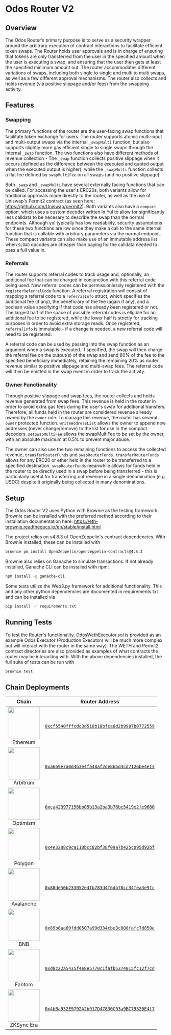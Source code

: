 # Odos Router V2

## Overview

The Odos Router’s primary purpose is to serve as a security wrapper around the arbitrary execution of contract interactions to facilitate efficient token swaps. The Router holds user approvals and is in charge of ensuring that tokens are only transferred from the user in the specified amount when the user is executing a swap, and ensuring that the user then gets at least the specified minimum amount out. The router accommodates different variations of swaps, including both single to single and multi to multi swaps, as well as a few different approval mechanisms. The router also collects and holds revenue (via positive slippage and/or fees) from the swapping activity.

## Features

### Swapping

The primary functions of the router are the user-facing swap functions that facilitate token exchange for users. The router supports atomic multi-input and multi-output swaps via the internal `_swapMulti` function, but also supports slightly more gas efficient single to single swaps through the internal `_swap` function. The two functions also have different methods of revenue collection - The `_swap` function collects positive slippage when it occurs (defined as the difference between the executed and quoted output when the executed output is higher), while the `_swapMulti` function collects a flat fee defined by `swapMultiFee` on all swaps (and no positive slippage).

Both `_swap` and `_swapMulti` have several externally facing functions that can be called. For accessing the user's ERC20s, both variants allow for traditional approvals made directly to the router, as well as the use of Uniswap's Permit2 contract (as seen here: https://github.com/Uniswap/permit2). Both variants also have a `compact` option, which uses a custom decoder written in Yul to allow for significantly less calldata to be necesary to describe the swap than the normal endpoints. Although yul typically has low readability, security assumptions for these two functions are low since they make a call to the same internal function that is callable with arbitrary parameters via the normal endpoint. These compact variants can also make use of an immutable address list when `SLOAD` opcodes are cheaper than paying for the calldata needed to pass a full value in.

### Referrals 

The router supports referral codes to track usage and, optionally, an additional fee that can be charged in conjunction with this referral code being used. New referral codes can be permissionlessly registered with the `registerReferralCode` function. A referral registration will consist of mapping a referral code to a `referralInfo` struct, which specifies the additional fee (if any), the beneficiary of the fee (again if any), and a boolean value specifying if that code has already been registered or not. The largest half of the space of possible referral codes is ellgible for an additional fee to be registered, while the lower half is strictly for tracking purposes in order to avoid extra storage reads. Once registered, `referralInfo` is immutable - if a change is needed, a new referral code will need to be registered. 

A referral code can be used by passing into the swap function as an argument when a swap is executed. If specified, the swap will then charge the referral fee on the output(s) of the swap and send 80% of the fee to the specified beneficiary immediately, retaining the remaining 20% as router revenue similar to positive slippage and multi-swap fees. The referral code will then be emitted in the swap event in order to track the activity.

### Owner Functionality

Through positive slippage and swap fees, the router collects and holds revenue generated from swap fees. This revenue is held in the router in order to avoid extra gas fees during the user's swap for additional transfers. Therefore, all funds held in the router are considered revenue already owned by the `owner` role. To manage this revenue, the router has several `owner` protected function. `writeAddressList` allows the owner to append new addresses (never change/remove) to the list for use in the compact decoders. `setSwapMultiFee` allows the swapMultiFee to be set by the owner, with an absolute maximum at 0.5% to prevent major abuse. 

The owner can also use the two remaining functions to access the collected revenue, `transferRouterFunds` and `swapRouterFunds`. `transferRouterFunds` allows for any ERC20 or ether held in the router to be transferred to a specified destination. `swapRouterFunds` meanwhile allows for funds held in the router to be directly used in a swap before being transferred - this is particularly useful for transferring out revenue in a single denomination (e.g. USDC) despite it originally being collected in many denominations.

## Setup

The Odos Router V2 uses Python with Brownie as the testing framework. Brownie can be installed with the preferred method according to their installation documentation here: https://eth-brownie.readthedocs.io/en/stable/install.html

The project relies on v4.8.3 of OpenZeppelin's contract dependencies. With Brownie installed, these can be installed with

```bash
brownie pm install OpenZeppelin/openzeppelin-contracts@4.8.3
```

Brownie also relies on Ganache to simulate transactions. If not already installed, Ganache CLI can be installed with npm:

```bash
npm install -g ganache-cli
```

Some tests utilize the Web3.py framework for additional functionality. This and any other python dependencies are documented in requirements.txt and can be installed via

```bash
pip install -r requirements.txt
```

## Running Tests

To test the Router's functionality, OdosWethExecutor.sol is provided as an example Odos Executor (Production Executors will be much more complex but will interact with the router in the same way). The WETH and Permit2 contract directories are also provided as examples of what contracts the router may be interacting with. With the above dependencies installed, the full suite of tests can be run with

```bash
brownie test
```

## Chain Deployments

| Chain | Router Address |
| :-: | :-: |
| <img src="https://assets.odos.xyz/chains/ethereum.png" width="100" height="100"><br>Ethereum | [`0xcf5540fffcdc3d510b18bfca6d2b9987b0772559`](https://etherscan.io/address/0xcf5540fffcdc3d510b18bfca6d2b9987b0772559) |
| <img src="https://assets.odos.xyz/chains/arbitrum.png" width="100" height="100"><br>Arbitrum | [`0xa669e7a0d4b3e4fa48af2de86bd4cd7126be4e13`](https://arbiscan.io/address/0xa669e7a0d4b3e4fa48af2de86bd4cd7126be4e13) |
| <img src="https://assets.odos.xyz/chains/optimism.png" width="100" height="100"><br>Optimism | [`0xca423977156bb05b13a2ba3b76bc5419e2fe9680`](https://optimistic.etherscan.io/address/0xca423977156bb05b13a2ba3b76bc5419e2fe9680) |
| <img src="https://assets.odos.xyz/chains/polygon.png" width="100" height="100"><br>Polygon | [`0x4e3288c9ca110bcc82bf38f09a7b425c095d92bf`](https://polygonscan.com/address/0x4e3288c9ca110bcc82bf38f09a7b425c095d92bf) |
| <img src="https://assets.odos.xyz/chains/avalanche.png" width="100" height="100"><br>Avalanche | [`0x88de50b233052e4fb783d4f6db78cc34fea3e9fc`](https://snowtrace.io/address/0x88de50b233052e4fb783d4f6db78cc34fea3e9fc) |
| <img src="https://assets.odos.xyz/chains/bnb.png" width="100" height="100"><br>BNB | [`0x89b8aa89fdd0507a99d334cbe3c808fafc7d850e`](https://bscscan.com/address/0x89b8aa89fdd0507a99d334cbe3c808fafc7d850e) |
| <img src="https://assets.odos.xyz/chains/fantom.png" width="100" height="100"><br>Fantom | [`0xd0c22a5435f4e8e5770c1fafb5374015fc12f7cd`](https://ftmscan.com/address/0xd0c22a5435f4e8e5770c1fafb5374015fc12f7cd) |
| <img src="https://assets.odos.xyz/chains/zksync.png" width="100" height="100"><br>ZKSync Era | [`0x4bBa932E9792A2b917D47830C93a9BC79320E4f7`](https://explorer.zksync.io/address/0x4bBa932E9792A2b917D47830C93a9BC79320E4f7) |
